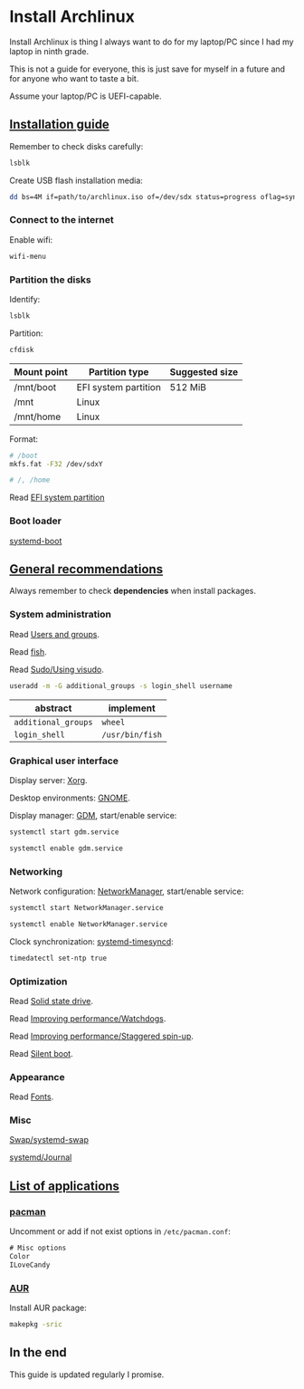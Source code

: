 # Install Archlinux

Install Archlinux is thing I always want to do for my laptop/PC since I had my laptop in ninth grade.

This is not a guide for everyone, this is just save for myself in a future and for anyone who want to taste a bit.

Assume your laptop/PC is UEFI-capable.

## [Installation guide](https://wiki.archlinux.org/index.php/Installation_guide)

Remember to check disks carefully:

```sh
lsblk
```

Create USB flash installation media:

```sh
dd bs=4M if=path/to/archlinux.iso of=/dev/sdx status=progress oflag=sync
```

### Connect to the internet

Enable wifi:

```sh
wifi-menu
```

### Partition the disks

Identify:

```sh
lsblk
```

Partition:

```sh
cfdisk
```

| Mount point | Partition type       | Suggested size |
| ----------- | -------------------- | -------------- |
| /mnt/boot   | EFI system partition | 512 MiB        |
| /mnt        | Linux                |                |
| /mnt/home   | Linux                |                |

Format:

```sh
# /boot
mkfs.fat -F32 /dev/sdxY

# /, /home

```

Read [EFI system partition](https://wiki.archlinux.org/index.php/EFI_system_partition)

### Boot loader

[systemd-boot](https://wiki.archlinux.org/index.php/Systemd-boot)

## [General recommendations](https://wiki.archlinux.org/index.php/General_recommendations)

Always remember to check **dependencies** when install packages.

### System administration

Read [Users and groups](https://wiki.archlinux.org/index.php/Users_and_groups).

Read [fish](https://wiki.archlinux.org/index.php/fish).

Read [Sudo/Using visudo](https://wiki.archlinux.org/index.php/Sudo#Using_visudo).

```sh
useradd -m -G additional_groups -s login_shell username
```

| abstract            | implement       |
| ------------------- | --------------- |
| `additional_groups` | `wheel`         |
| `login_shell`       | `/usr/bin/fish` |

### Graphical user interface

Display server: [Xorg](https://wiki.archlinux.org/index.php/Xorg).

Desktop environments: [GNOME](https://wiki.archlinux.org/index.php/GNOME).

Display manager: [GDM](https://wiki.archlinux.org/index.php/GDM), start/enable service:

```sh
systemctl start gdm.service

systemctl enable gdm.service
```

### Networking

Network configuration: [NetworkManager](https://wiki.archlinux.org/index.php/NetworkManager), start/enable service:

```sh
systemctl start NetworkManager.service

systemctl enable NetworkManager.service
```

Clock synchronization: [systemd-timesyncd](https://wiki.archlinux.org/index.php/Systemd-timesyncd):

```sh
timedatectl set-ntp true
```

### Optimization

Read [Solid state drive](https://wiki.archlinux.org/index.php/Solid_state_drive).

Read [Improving performance/Watchdogs](https://wiki.archlinux.org/index.php/Improving_performance#Watchdogs).

Read [Improving performance/Staggered spin-up](https://wiki.archlinux.org/index.php/Improving_performance/Boot_process#Staggered_spin-up).

Read [Silent boot](https://wiki.archlinux.org/index.php/Silent_boot).

### Appearance

Read [Fonts](https://wiki.archlinux.org/index.php/Fonts).

### Misc

[Swap/systemd-swap](https://wiki.archlinux.org/index.php/Swap#systemd-swap)

[systemd/Journal](https://wiki.archlinux.org/index.php/Systemd/Journal)

## [List of applications](https://wiki.archlinux.org/index.php/List_of_applications)

### [pacman](https://wiki.archlinux.org/index.php/pacman)

Uncomment or add if not exist options in `/etc/pacman.conf`:

```txt
# Misc options
Color
ILoveCandy
```

### [AUR](https://wiki.archlinux.org/index.php/Arch_User_Repository)

Install AUR package:

```sh
makepkg -sric
```

## In the end

This guide is updated regularly I promise.
